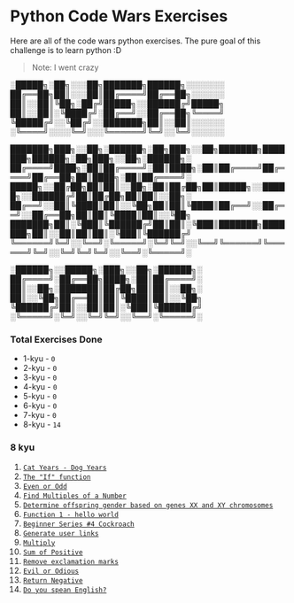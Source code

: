 # Python Code Wars Exercises
Here are all of the code wars python exercises. The pure goal of this challenge is to learn python :D
> Note: I went crazy

░█████╗░██╗░░░██╗███████╗██████╗░░░░░░░
██╔══██╗██║░░░██║██╔════╝██╔══██╗░░░░░░
██║░░██║╚██╗░██╔╝█████╗░░██████╔╝█████╗
██║░░██║░╚████╔╝░██╔══╝░░██╔══██╗╚════╝
╚█████╔╝░░╚██╔╝░░███████╗██║░░██║░░░░░░
░╚════╝░░░░╚═╝░░░╚══════╝╚═╝░░╚═╝░░░░░░

███████╗███╗░░██╗░██████╗░██╗███╗░░██╗███████╗███████╗██████╗░██╗███╗░░██╗░██████╗░  
██╔════╝████╗░██║██╔════╝░██║████╗░██║██╔════╝██╔════╝██╔══██╗██║████╗░██║██╔════╝░  
█████╗░░██╔██╗██║██║░░██╗░██║██╔██╗██║█████╗░░█████╗░░██████╔╝██║██╔██╗██║██║░░██╗░  
██╔══╝░░██║╚████║██║░░╚██╗██║██║╚████║██╔══╝░░██╔══╝░░██╔══██╗██║██║╚████║██║░░╚██╗  
███████╗██║░╚███║╚██████╔╝██║██║░╚███║███████╗███████╗██║░░██║██║██║░╚███║╚██████╔╝  
╚══════╝╚═╝░░╚══╝░╚═════╝░╚═╝╚═╝░░╚══╝╚══════╝╚══════╝╚═╝░░╚═╝╚═╝╚═╝░░╚══╝░╚═════╝░  

░██████╗░░█████╗░███╗░░██╗░██████╗░
██╔════╝░██╔══██╗████╗░██║██╔════╝░
██║░░██╗░███████║██╔██╗██║██║░░██╗░
██║░░╚██╗██╔══██║██║╚████║██║░░╚██╗
╚██████╔╝██║░░██║██║░╚███║╚██████╔╝
░╚═════╝░╚═╝░░╚═╝╚═╝░░╚══╝░╚═════╝░

### Total Exercises Done
* 1-kyu - `0`
* 2-kyu - `0`
* 3-kyu - `0`
* 4-kyu - `0`
* 5-kyu - `0`
* 6-kyu - `0`
* 7-kyu - `0`
* 8-kyu - `14`

### 8 kyu
1. [`Cat Years - Dog Years`](/8-kyu/cat_years_dog_years.py)
2. [`The "If" function`](/8-kyu/the_if_function.py)
3. [`Even or Odd`](/8-kyu/even_or_odd.py)
4. [`Find Multiples of a Number`](/8-kyu/find_multiples_of_a_number.py)
5. [`Determine offspring gender based on genes XX and XY chromosomes`](/8-kyu/determine_based_on_xx_and_xy_chromosomes.py)
6. [`Function 1 - hello world`](/8-kyu/hello_world.py)
7. [`Beginner Series #4 Cockroach`](/8-kyu/cocroach.py)
8. [`Generate user links`](/8-kyu/generate_user_links.py)
9. [`Multiply`](/8-kyu/multiply.py)
10. [`Sum of Positive`](/8-kyu/sum_of_positive.py)
11. [`Remove exclamation marks`](/8-kyu/remove_exclamation_marks.py)
12. [`Evil or Odious`](/8-kyu/evil_or_odious.py)
13. [`Return Negative`](/8-kyu/return_negative.py)
14. [`Do you spean English?`](/8-kyu/do_you_speak_english.py)